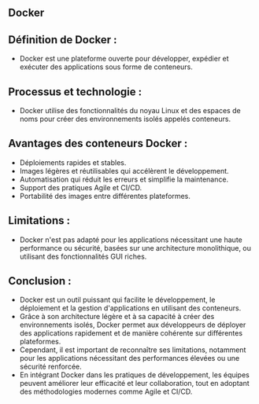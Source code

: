 ## Docker

## Définition de Docker : 

- Docker est une plateforme ouverte pour développer, expédier et exécuter des applications sous forme de conteneurs.
  
## Processus et technologie : 

- Docker utilise des fonctionnalités du noyau Linux et des espaces de noms pour créer des environnements isolés appelés conteneurs.
  
## Avantages des conteneurs Docker :

- Déploiements rapides et stables.
- Images légères et réutilisables qui accélèrent le développement.
- Automatisation qui réduit les erreurs et simplifie la maintenance.
- Support des pratiques Agile et CI/CD.
- Portabilité des images entre différentes plateformes.
  
## Limitations : 

- Docker n'est pas adapté pour les applications nécessitant une haute performance ou sécurité, basées sur une architecture monolithique, ou utilisant des fonctionnalités GUI riches.

## Conclusion :

- Docker est un outil puissant qui facilite le développement, le déploiement et la gestion d'applications en utilisant des conteneurs.
- Grâce à son architecture légère et à sa capacité à créer des environnements isolés, Docker permet aux développeurs de déployer des applications rapidement et de manière cohérente sur différentes plateformes.
- Cependant, il est important de reconnaître ses limitations, notamment pour les applications nécessitant des performances élevées ou une sécurité renforcée.
- En intégrant Docker dans les pratiques de développement, les équipes peuvent améliorer leur efficacité et leur collaboration, tout en adoptant des méthodologies modernes comme Agile et CI/CD.
